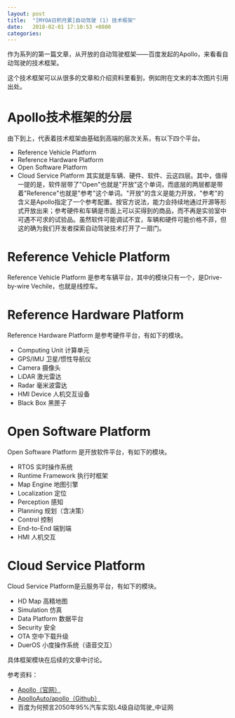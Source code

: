 ```yaml
---
layout: post
title:  "[MYOA日积月累]自动驾驶 (1) 技术框架"
date:   2018-02-01 17:10:53 +0800
categories:
---
```


作为系列的第一篇文章，从开放的自动驾驶框架——百度发起的Apollo，来看看自动驾驶的技术框架。

这个技术框架可以从很多的文章和介绍资料里看到，例如附在文末的本次图片引用出处。

# Apollo技术框架的分层
由下到上，代表着技术框架由基础到高端的层次关系，有以下四个平台。
* Reference Vehicle Platform 
* Reference Hardware Platform
* Open Software Platform
* Cloud Service Platform
其实就是车辆、硬件、软件、云这四层。其中，值得一提的是，软件层带了"Open"也就是"开放"这个单词，而底层的两层都是带着"Reference"也就是"参考"这个单词。"开放"的含义是能力开放，"参考"的含义是Apollo指定了一个参考配置。按官方说法，能力会持续地通过开源等形式开放出来；参考硬件和车辆是市面上可以买得到的商品，而不再是实验室中可遇不可求的试验品。虽然软件可能调试不宜，车辆和硬件可能价格不菲，但这的确为我们开发者探索自动驾驶技术打开了一扇门。

# Reference Vehicle Platform
Reference Vehicle Platform 是参考车辆平台，其中的模块只有一个，是Drive-by-wire Vechile，也就是线控车。

# Reference Hardware Platform
Reference Hardware Platform 是参考硬件平台，有如下的模块。
* Computing Unit 计算单元
* GPS/IMU 卫星/惯性导航仪
* Camera 摄像头
* LiDAR 激光雷达
* Radar 毫米波雷达
* HMI Device 人机交互设备
* Black Box 黑匣子

# Open Software Platform
Open Software Platform 是开放软件平台，有如下的模块。
* RTOS 实时操作系统
* Runtime Framework 执行时框架
* Map Engine 地图引擎
* Localization 定位
* Perception 感知
* Planning 规划（含决策）
* Control 控制
* End-to-End 端到端
* HMI 人机交互

# Cloud Service Platform
Cloud Service Platform是云服务平台，有如下的模块。
* HD Map 高精地图
* Simulation 仿真
* Data Platform 数据平台
* Security 安全
* OTA 空中下载升级
* DuerOS 小度操作系统（语音交互）

具体框架模块在后续的文章中讨论。

参考资料：
* [Apollo（官网）](http://apollo.auto)
* [ApolloAuto/apollo（Github）](http://github.com/ApolloAuto/apollo)
* 百度为何预言2050年95%汽车实现L4级自动驾驶_中证网
